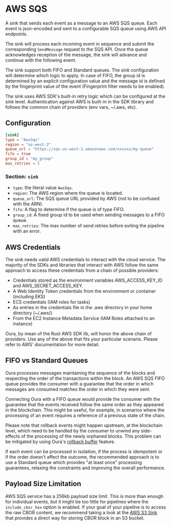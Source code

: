 # AWS SQS

A sink that sends each event as a message to an AWS SQS queue. Each event is json-encoded and sent to a configurable SQS queue using AWS API endpoints.

The sink will process each incoming event in sequence and submit the corresponding `SendMessage` request to the SQS API. Once the queue acknowledges reception of the message, the sink will advance and continue with the following event.

The sink support both FIFO and Standard queues. The sink configuration will determine which logic to apply. In case of FIFO, the group id is determined by an explicit configuration value and the message id is defined by the fingerprint value of the event (Fingerprint filter needs to be enabled). 

The sink uses AWS SDK's built-in retry logic which can be configured at the sink level. Authentication against AWS is built-in in the SDK library and follows the common chain of providers (env vars, ~/.aws, etc). 

## Configuration

```toml
[sink]
type = "AwsSqs"
region = "us-west-2"
queue_url = "https://sqs.us-west-2.amazonaws.com/xxxxxx/my-queue"
fifo = true
group_id = "my_group"
max_retries = 5
```

### Section: `sink`

- `type`: the literal value `AwsSqs`.
- `region`: The AWS region where the queue is located.
- `queue_url`: The SQS queue URL provided by AWS (not to be confused with the ARN).
- `fifo`: A flag to determine if the queue is of type FIFO.
- `group_id`: A fixed group id to be used when sending messages to a FIFO queue.
- `max_retries`: The max number of send retries before exiting the pipeline with an error.

## AWS Credentials

The sink needs valid AWS credentials to interact with the cloud service. The majority of the SDKs and libraries that interact with AWS follow the same approach to access these credentials from a chain of possible providers:

- Credentials stored as the environment variables AWS_ACCESS_KEY_ID and AWS_SECRET_ACCESS_KEY.
- A Web Identity Token credentials from the environment or container (including EKS)
- ECS credentials (IAM roles for tasks)
- As entries in the credentials file in the .aws directory in your home directory (~/.aws/)
- From the EC2 Instance Metadata Service (IAM Roles attached to an instance)

Oura, by mean of the Rust AWS SDK lib, will honor the above chain of providers. Use any of the above that fits your particular scenario. Please refer to AWS' documentation for more detail.

## FIFO vs Standard Queues

Oura processes messages maintaining the sequence of the blocks and respecting the order of the transactions within the block. An AWS SQS FIFO queue provides the consumer with a guarantee that the order in which messages are consumed matches the order in which they were sent.

Connecting Oura with a FIFO queue would provide the consumer with the guarantee that the events received follow the same order as they appeared in the blockchain. This might be useful, for example, in scenarios where the processing of an event requires a reference of a previous state of the chain.

Please note that rollback events might happen upstream, at the blockchain level, which need to be handled by the consumer to unwind any side-effects of the processing of the newly orphaned blocks. This problem can be mitigated by using Oura's [rollback buffer](../advanced/rollback_buffer.md) feature.

If each event can be processed in isolation, if the process is idempotent or if the order doesn't affect the outcome, the recommended approach is to use a Standard queue which provides "at least once" processing guarantees, relaxing the constraints and improving the overall performance.

## Payload Size Limitation

AWS SQS service has a 256kb payload size limit. This is more than enough for individual events, but it might be too little for pipelines where the `include_cbor_hex` option is enabled. If your goal of your pipeline is to access the raw CBOR content, we recommend taking a look at the [AWS S3 Sink](./aws_s3.md) that provides a direct way for storing CBOR block in an S3 bucket.
